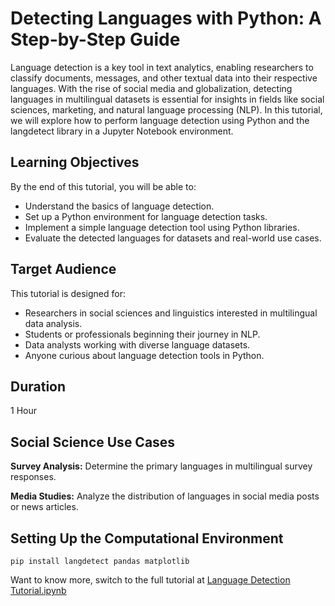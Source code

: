 # Detecting Languages with Python: A Step-by-Step Guide

Language detection is a key tool in text analytics, enabling researchers to classify documents, messages, and other textual data into their respective languages. With the rise of social media and globalization, detecting languages in multilingual datasets is essential for insights in fields like social sciences, marketing, and natural language processing (NLP). In this tutorial, we will explore how to perform language detection using Python and the langdetect library in a Jupyter Notebook environment.

## Learning Objectives
By the end of this tutorial, you will be able to:

- Understand the basics of language detection.
- Set up a Python environment for language detection tasks.
- Implement a simple language detection tool using Python libraries.
- Evaluate the detected languages for datasets and real-world use cases.

## Target Audience
This tutorial is designed for:

- Researchers in social sciences and linguistics interested in multilingual data analysis.
- Students or professionals beginning their journey in NLP.
- Data analysts working with diverse language datasets.
- Anyone curious about language detection tools in Python.

## Duration
1 Hour

## Social Science Use Cases
**Survey Analysis:** Determine the primary languages in multilingual survey responses.

**Media Studies:** Analyze the distribution of languages in social media posts or news articles.

## Setting Up the Computational Environment
```
pip install langdetect pandas matplotlib
```

[](language-detection.png)

Want to know more, switch to the full tutorial at [Language Detection Tutorial.ipynb](Language-Detection-Tutorial.ipynb)
